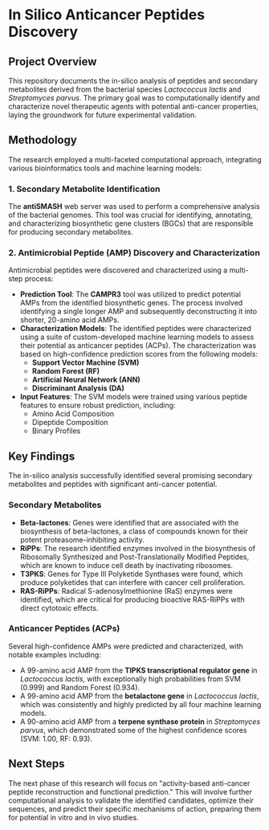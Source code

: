 
# **In Silico Anticancer Peptides Discovery**

## **Project Overview**

This repository documents the in-silico analysis of peptides and secondary metabolites derived from the bacterial species *Lactococcus lactis* and *Streptomyces parvus*. The primary goal was to computationally identify and characterize novel therapeutic agents with potential anti-cancer properties, laying the groundwork for future experimental validation.

## **Methodology**

The research employed a multi-faceted computational approach, integrating various bioinformatics tools and machine learning models:

### **1\. Secondary Metabolite Identification**

The **antiSMASH** web server was used to perform a comprehensive analysis of the bacterial genomes. This tool was crucial for identifying, annotating, and characterizing biosynthetic gene clusters (BGCs) that are responsible for producing secondary metabolites.

### **2\. Antimicrobial Peptide (AMP) Discovery and Characterization**

Antimicrobial peptides were discovered and characterized using a multi-step process:

* **Prediction Tool**: The **CAMPR3** tool was utilized to predict potential AMPs from the identified biosynthetic genes. The process involved identifying a single longer AMP and subsequently deconstructing it into shorter, 20-amino acid AMPs.  
* **Characterization Models**: The identified peptides were characterized using a suite of custom-developed machine learning models to assess their potential as anticancer peptides (ACPs). The characterization was based on high-confidence prediction scores from the following models:  
  * **Support Vector Machine (SVM)**  
  * **Random Forest (RF)**  
  * **Artificial Neural Network (ANN)**  
  * **Discriminant Analysis (DA)**  
* **Input Features**: The SVM models were trained using various peptide features to ensure robust prediction, including:  
  * Amino Acid Composition  
  * Dipeptide Composition  
  * Binary Profiles

## **Key Findings**

The in-silico analysis successfully identified several promising secondary metabolites and peptides with significant anti-cancer potential.

### **Secondary Metabolites**

* **Beta-lactones**: Genes were identified that are associated with the biosynthesis of beta-lactones, a class of compounds known for their potent proteasome-inhibiting activity.  
* **RiPPs**: The research identified enzymes involved in the biosynthesis of Ribosomally Synthesized and Post-Translationally Modified Peptides, which are known to induce cell death by inactivating ribosomes.  
* **T3PKS**: Genes for Type III Polyketide Synthases were found, which produce polyketides that can interfere with cancer cell proliferation.  
* **RAS-RiPPs**: Radical S-adenosylmethionine (RaS) enzymes were identified, which are critical for producing bioactive RAS-RiPPs with direct cytotoxic effects.

### **Anticancer Peptides (ACPs)**

Several high-confidence AMPs were predicted and characterized, with notable examples including:

* A 99-amino acid AMP from the **TIPKS transcriptional regulator gene** in *Lactococcus lactis*, with exceptionally high probabilities from SVM (0.999) and Random Forest (0.934).  
* A 99-amino acid AMP from the **betalactone gene** in *Lactococcus lactis*, which was consistently and highly predicted by all four machine learning models.  
* A 90-amino acid AMP from a **terpene synthase protein** in *Streptomyces parvus*, which demonstrated some of the highest confidence scores (SVM: 1.00, RF: 0.93).

## **Next Steps**

The next phase of this research will focus on "activity-based anti-cancer peptide reconstruction and functional prediction." This will involve further computational analysis to validate the identified candidates, optimize their sequences, and predict their specific mechanisms of action, preparing them for potential in vitro and in vivo studies.
